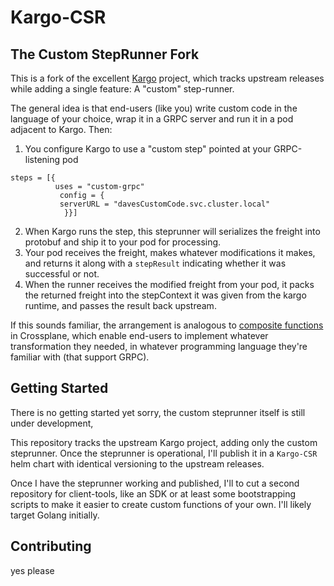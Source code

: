 # Kargo-CSR
## The Custom StepRunner Fork

This is a fork of the excellent [Kargo](https://kargo.io) project, which tracks upstream releases while adding a single feature: A "custom" step-runner.

The general idea is that end-users (like you) write custom code in the language of your choice, wrap it in a GRPC server and run it in a pod adjacent to Kargo. Then:

1. You configure Kargo to use a "custom step" pointed at your GRPC-listening pod
```
steps = [{
          uses = "custom-grpc"
           config = {
           serverURL = "davesCustomCode.svc.cluster.local"
            }}]
```
2. When Kargo runs the step, this steprunner will serializes the freight into protobuf and ship it to your pod for processing.
3. Your pod receives the freight, makes whatever modifications it makes, and returns it along with a `stepResult` indicating whether it was successful or not.
4. When the runner receives the modified freight from your pod, it packs the returned freight into the stepContext it was given from the kargo runtime, and passes the result back upstream.

If this sounds familiar, the arrangement is analogous to [composite functions](https://docs.crossplane.io/latest/concepts/compositions/#write-a-composition-function) in Crossplane, which enable end-users to implement whatever transformation they needed, in whatever programming language they're familiar with (that support GRPC). 

## Getting Started
There is no getting started yet sorry, the custom steprunner itself is still under development, 

This repository tracks the upstream Kargo project, adding only the custom steprunner. Once the steprunner is operational, I'll publish it in a `Kargo-CSR` helm chart with identical versioning to the upstream releases.

Once I have the steprunner working and published, I'll to cut a second repository for client-tools, like an SDK or at least some bootstrapping scripts to make it easier to create custom functions of your own. I'll likely target Golang initially.

## Contributing
yes please
